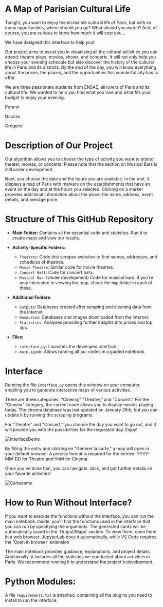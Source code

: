 # A Map of Parisian Cultural Life

Tonight, you want to enjoy the incredible cultural life of Paris, but with so many opportunities, where should you go? What should you watch? And, of course, you are curious to know how much it will cost you...

We have designed this interface to help you!

Our project aims to assist you in visualizing all the cultural activities you can attend: theatre plays, movies, shows, and concerts. It will not only help you choose your evening schedule but also discover the history of the cultural life in Paris and its districts. By the end of the day, you will know everything about the prices, the places, and the opportunities this wonderful city has to offer.

We are three passionate students from ENSAE, all lovers of Paris and its cultural life. We wanted to help you find what you love and what fits your budget to enjoy your evening.

Perann

Nicolas

Grégoire

# Description of Our Project

Our algorithm allows you to choose the type of activity you want to attend: theater, movies, or concerts. Please note that the section on Musical Bars is still under development.

Next, you choose the date and the hours you are available. In the end, it displays a map of Paris with markers on the establishments that have an event on the day and at the hours you selected. Clicking on a marker provides additional information about the place: the name, address, event details, and average price.

# Structure of This GitHub Repository

- **Main Folder:**
  Contains all the essential code and statistics. Run it to create maps and view our results.

- **Activity-Specific Folders:**
  - `Theatres`: Code that scrapes websites to find names, addresses, and schedules of theatres.
  - `Movie Theatre`: Similar code for movie theatres.
  - `Concert Hall`: Code for concert halls.
  - `Musical Bar`: (Under development) Code for musical bars. If you're only interested in viewing the map, check the `Map` folder in each of these.

- **Additional Folders:**
  - `Outputs`: Databases created after scraping and cleaning data from the internet.
  - `Resources`: Databases and images downloaded from the internet.
  - `Statistics`: Analyses providing further insights into prices and top tips.

- **Files:**
  - `interface.py`: Launches the developed interface.
  - `main.ipynb`: Allows running all our codes in a guided notebook.

# Interface

Running the file `interface.py` opens this window on your computer, enabling you to generate interactive maps of various activities.

There are three categories: "Cinema," "Theatre," and "Concert." For the "Cinema" category, the current code allows you to display movies playing today. The cinema database was last updated on January 28th, but you can update it by running the scraping programs.

For "Theatre" and "Concert," you choose the day you want to go out, and it will provide you with the possibilities for the requested day. Enjoy!



![InterfaceDemo](https://github.com/Perann/Maps_cultural_life_Paris/assets/125759494/14d2dd44-4fa5-437d-b9fe-451c56f6ff67)

By filling the entry and clicking on "Générer la carte," a map will open in your default browser. A precise format is required for the entries: YYYY-MM-DD for Theatre and HhM for Cinema.

Once you've done that, you can navigate, click, and get further details on your favorite activities!

 
![Cartedemo](https://github.com/Perann/Maps_cultural_life_Paris/assets/125759494/cd8679d4-69d3-415d-b086-ddab85bc87ec)

# How to Run Without Interface?

If you want to execute the functions without the interface, you can run the main notebook. Inside, you'll find the functions used in the interface that you can run by specifying the arguments. The generated cards will be automatically saved in the 'Output/Maps' section. To view them, open them in a web browser. JupyterLab does it automatically, while VS Code requires the 'Open in browser' extension.

The main notebook provides guidance, explanations, and project details. Additionally, it includes all the statistics we conducted about activities in Paris. We recommend running it to understand the project's development.

# Python Modules:

A file `requirements.txt` is attached, containing all the plugins you need to install to run the interface.
